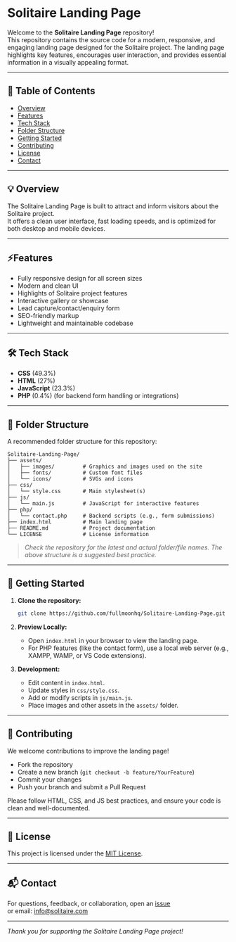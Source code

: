 # Solitaire Landing Page

Welcome to the **Solitaire Landing Page** repository!  
This repository contains the source code for a modern, responsive, and engaging landing page designed for the Solitaire project. The landing page highlights key features, encourages user interaction, and provides essential information in a visually appealing format.

---

## 📖 Table of Contents

- [Overview](#overview)
- [Features](#features)
- [Tech Stack](#tech-stack)
- [Folder Structure](#folder-structure)
- [Getting Started](#getting-started)
- [Contributing](#contributing)
- [License](#license)
- [Contact](#contact)

---

## 💡 Overview

The Solitaire Landing Page is built to attract and inform visitors about the Solitaire project.  
It offers a clean user interface, fast loading speeds, and is optimized for both desktop and mobile devices.

---

## ⚡Features

- Fully responsive design for all screen sizes
- Modern and clean UI
- Highlights of Solitaire project features
- Interactive gallery or showcase
- Lead capture/contact/enquiry form
- SEO-friendly markup
- Lightweight and maintainable codebase

---

## 🛠️ Tech Stack

- **CSS** (49.3%)
- **HTML** (27%)
- **JavaScript** (23.3%)
- **PHP** (0.4%) (for backend form handling or integrations)

---

## 📂 Folder Structure

A recommended folder structure for this repository:

```
Solitaire-Landing-Page/
├── assets/
│   ├── images/         # Graphics and images used on the site
│   ├── fonts/          # Custom font files
│   └── icons/          # SVGs and icons
├── css/
│   └── style.css       # Main stylesheet(s)
├── js/
│   └── main.js         # JavaScript for interactive features
├── php/
│   └── contact.php     # Backend scripts (e.g., form submissions)
├── index.html          # Main landing page
├── README.md           # Project documentation
└── LICENSE             # License information
```

> *Check the repository for the latest and actual folder/file names. The above structure is a suggested best practice.*

---

## 🚀 Getting Started

1. **Clone the repository:**
   ```bash
   git clone https://github.com/fullmoonhq/Solitaire-Landing-Page.git
   ```

2. **Preview Locally:**
   - Open `index.html` in your browser to view the landing page.
   - For PHP features (like the contact form), use a local web server (e.g., XAMPP, WAMP, or VS Code extensions).

3. **Development:**
   - Edit content in `index.html`.
   - Update styles in `css/style.css`.
   - Add or modify scripts in `js/main.js`.
   - Place images and other assets in the `assets/` folder.

---

## 📝 Contributing

We welcome contributions to improve the landing page!

- Fork the repository
- Create a new branch (`git checkout -b feature/YourFeature`)
- Commit your changes
- Push your branch and submit a Pull Request

Please follow HTML, CSS, and JS best practices, and ensure your code is clean and well-documented.

---

## 📄 License

This project is licensed under the [MIT License](LICENSE).

---

## 📬 Contact

For questions, feedback, or collaboration, open an [issue](https://github.com/fullmoonhq/Solitaire-Landing-Page/issues)  
or email: [info@solitaire.com](mailto:info@solitaire.com)

---

*Thank you for supporting the Solitaire Landing Page project!*
